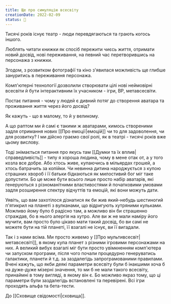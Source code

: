 ```yaml
---
title: Ще про симуляцію всесвіту
creationDate: 2022-02-09
status: 🌱
---
```

Тисячі років існує театр - люди перевдягаються та грають когось іншого.

Люблять читати книжки як спосіб пережити чиєсь життя, отримати новий досвід, нові переживання, на певний час перетворившись на персонажа з книжки.

Згодом, з розвитком фотографії та кіно з'явилася можливість ще глибше зануритись в переживання персонажа. 

Комп'ютерні технології дозволили створювати цілі нові неймовірні всесвіти й бути інтерактивним їх учасником - ігри, ВР, метавсесвіти.

Постає питання - чому у людей є дивний потяг до створення аватара та проживання життя через його досвід?

Як кажуть - що в малому, то й у великому. 

А що раптом ми й самі є такими ж аватарами, кимось створеними задля отримання нових [[Про емоції|емоцій]] чи то для задоволення, чи для розвитку? І ми дійсно граємо свої ролі, як в театрі - тисячі років вже цьому вислову. 

Тоді знімається питання про якусь там [[Думки та їх вплив|справедливість]] - типу я хороша людина, чому в мене отак от, а у того козла все добре. Або хтось живе, купаючись в мільярдах грошей, а хтось батрачить за копійки. Чи невинна дитина народжується з купою страшних хвороб і її батьки бідкаються як милостивий бог міг таке допустити. 
Бо це може бути всього лише просто набір аватарів, які генеруються з різноманітними властивостями й початковими умовами задля розширення спектру відчуттів та емоцій, які вони можуть дати. 

Уявіть, що вам захотілося дізнатися як би жив який-небудь шестиногий п'ятикрил на планеті з вулканами, що відригують хутряними кульками. Можливо йому було б радісно там, а можливо він би страшенно страждав, бо в нього алергія на хутро. Але ви ж не мали наміру його мучити, вам просто було цікаво мати такий досвід, бо ви самі не можете бути на тій планеті, її взагалі не існує, ви її вигадали.

Так і з нами всіма. Ми просто живемо у [[Про мультивсесвіт|метавсесвіті]], в якому купа планет з різними ігровими персонажами на них. А великий вибух взагалі міг бути просто увімкненням комп'ютера чи запуском програми, після чого почали процедурно генеруватись галактики, планети й т.д. за заздалегідь запрограмованими правилами. Вчені кажуть, що якби деякі параметри всесвіту були б інакшими хоча б на дуже-дуже мізерні значення, то ми б не мали такого всесвіту, принаймні в тому вигляді, в якому він є. Бо можливо якраз тому, що ці параметри були заздалегідь встановлені та перевірені. Всі ігри проходять альфа та бета-тести.

До [[Сховище свідомості|сховища]].